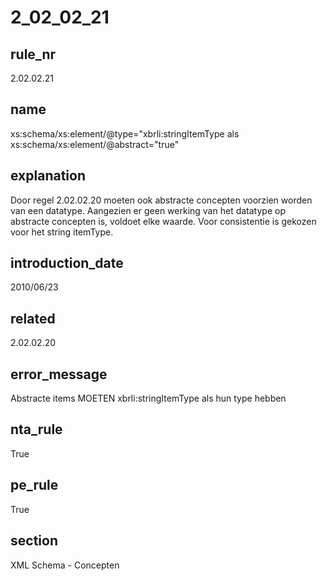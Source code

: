 # 2_02_02_21

## rule_nr
2.02.02.21

## name
xs:schema/xs:element/@type="xbrli:stringItemType als xs:schema/xs:element/@abstract="true"

## explanation
Door regel 2.02.02.20 moeten ook abstracte concepten voorzien worden van een datatype. Aangezien er geen werking van het datatype op abstracte concepten is, voldoet elke waarde. Voor consistentie is gekozen voor het string itemType.

## introduction_date
2010/06/23

## related
2.02.02.20

## error_message
Abstracte items MOETEN xbrli:stringItemType als hun type hebben

## nta_rule
True

## pe_rule
True

## section
XML Schema - Concepten

